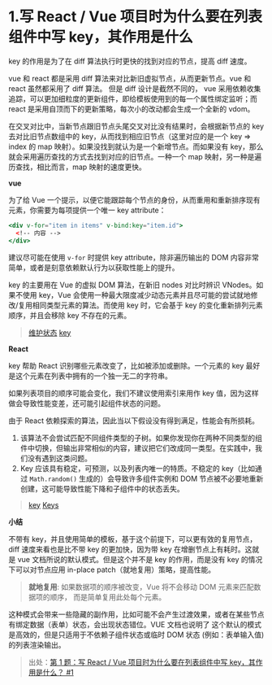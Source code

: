 # 1.写 React / Vue 项目时为什么要在列表组件中写 key，其作用是什么

key 的作用是为了在 diff 算法执行时更快的找到对应的节点，提高 diff 速度。

vue 和 react 都是采用 diff 算法来对比新旧虚拟节点，从而更新节点。vue 和 react 虽然都采用了 diff 算法。 但是 diff 设计是截然不同的， vue 采用依赖收集追踪，可以更加细粒度的更新组件，即给模板使用到的每一个属性绑定监听；而 react 是采用自顶而下的更新策略，每次小的改动都会生成一个全新的 vdom。

在交叉对比中，当新节点跟旧节点头尾交叉对比没有结果时，会根据新节点的 key 去对比旧节点数组中的 key，从而找到相应旧节点（这里对应的是一个 key => index 的 map 映射）。如果没找到就认为是一个新增节点。而如果没有 key，那么就会采用遍历查找的方式去找到对应的旧节点。一种一个 map 映射，另一种是遍历查找，相比而言，map 映射的速度更快。

**vue**

为了给 Vue 一个提示，以便它能跟踪每个节点的身份，从而重用和重新排序现有元素，你需要为每项提供一个唯一 key attribute：

```jsx
<div v-for="item in items" v-bind:key="item.id">
  <!-- 内容 -->
</div>
```

建议尽可能在使用 `v-for` 时提供 key attribute，除非遍历输出的 DOM 内容非常简单，或者是刻意依赖默认行为以获取性能上的提升。

key 的主要用在 Vue 的虚拟 DOM 算法，在新旧 nodes 对比时辨识 VNodes。如果不使用 key，Vue 会使用一种最大限度减少动态元素并且尽可能的尝试就地修改/复用相同类型元素的算法。而使用 key 时，它会基于 key 的变化重新排列元素顺序，并且会移除 key 不存在的元素。

> [维护状态](https://cn.vuejs.org/v2/guide/list.html#%E7%BB%B4%E6%8A%A4%E7%8A%B6%E6%80%81)
> [key](https://cn.vuejs.org/v2/api/#key)

**React**

key 帮助 React 识别哪些元素改变了，比如被添加或删除。一个元素的 key 最好是这个元素在列表中拥有的一个独一无二的字符串。

如果列表项目的顺序可能会变化，我们不建议使用索引来用作 key 值，因为这样做会导致性能变差，还可能引起组件状态的问题。

由于 React 依赖探索的算法，因此当以下假设没有得到满足，性能会有所损耗。

1. 该算法不会尝试匹配不同组件类型的子树。如果你发现你在两种不同类型的组件中切换，但输出非常相似的内容，建议把它们改成同一类型。在实践中，我们没有遇到这类问题。
2. Key 应该具有稳定，可预测，以及列表内唯一的特质。不稳定的 key（比如通过 `Math.random()` 生成的）会导致许多组件实例和 DOM 节点被不必要地重新创建，这可能导致性能下降和子组件中的状态丢失。

> [key](https://zh-hans.reactjs.org/docs/lists-and-keys.html)
> [Keys](https://zh-hans.reactjs.org/docs/reconciliation.html#recursing-on-children)

**小结**

不带有 key，并且使用简单的模板，基于这个前提下，可以更有效的复用节点，diff 速度来看也是比不带 key 的更加快，因为带 key 在增删节点上有耗时。这就是 vue 文档所说的默认模式。但是这个并不是 key 的作用，而是没有 key 的情况下可以对节点应用 in-place patch（就地复用）策略，提高性能。

> **就地复用**: 如果数据项的顺序被改变，Vue 将不会移动 DOM 元素来匹配数据项的顺序， 而是简单复用此处每个元素。

这种模式会带来一些隐藏的副作用，比如可能不会产生过渡效果，或者在某些节点有绑定数据（表单）状态，会出现状态错位。VUE 文档也说明了 这个默认的模式是高效的，但是只适用于不依赖子组件状态或临时 DOM 状态 (例如：表单输入值) 的列表渲染输出。

> 出处：[第 1 题：写 React / Vue 项目时为什么要在列表组件中写 key，其作用是什么？ #1](https://github.com/Advanced-Frontend/Daily-Interview-Question/issues/1)
